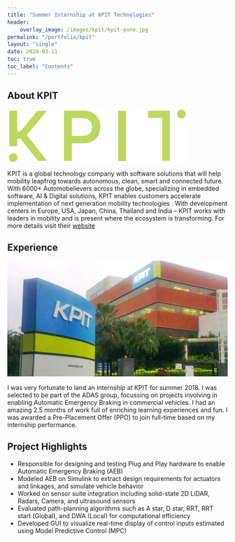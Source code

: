 ```yaml
---
title: "Summer Internship at KPIT Technologies"
header:
    overlay_image: /images/kpit/kpit-pune.jpg
permalink: "/portfolio/kpit"
layout: "single"
date: 2020-03-11
toc: true
toc_label: "Contents"
---
```


## About KPIT
![Alt Text](/images/kpit/logo.png)

KPIT is a global technology company with software solutions that will help mobility leapfrog towards autonomous, clean, smart and connected future. With 6000+ Automobelievers across the globe,  specializing in embedded software, AI & Digital solutions, KPIT enables customers accelerate implementation of next generation mobility technologies . With development centers in Europe, USA, Japan, China, Thailand and India – KPIT works with leaders in mobility and is present where the ecosystem is transforming.
For more details visit their [website](www.kpit.com)


## Experience
![Alt Text](/images/kpit/kpit-pune2.jpg)

I was very fortunate to land an internship at KPIT for summer 2018. I was selected to be part of the ADAS group, focussing on projects involving in enabling Automatic Emergency Braking in commercial vehicles. I had an amazing 2.5 months of work full of enriching learning experiences and fun. I was awarded a Pre-Placement Offer (PPO) to join full-time based on my internship performance.

## Project Highlights
- Responsible for designing and testing Plug and Play hardware to enable Automatic Emergency Braking (AEB)
- Modeled AEB on Simulink to extract design requirements for actuators and linkages, and simulate vehicle behavior
- Worked on sensor suite integration including solid-state 2D LiDAR, Radars, Camera, and ultrasound sensors
- Evaluated path-planning algorithms such as A star, D star, RRT, RRT start (Global), and DWA (Local) for computational efficiency
- Developed GUI to visualize real-time display of control inputs estimated using Model Predictive Control (MPC)
